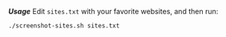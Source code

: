 ***Usage***
Edit `sites.txt` with your favorite websites, and then run:

```sh
./screenshot-sites.sh sites.txt
```
